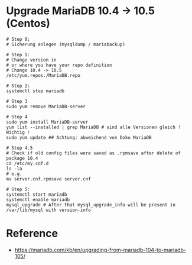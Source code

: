 # Upgrade MariaDB 10.4 -> 10.5 (Centos) 

```
# Step 0;
# Sicherung anlegen (mysqldump / mariabackup) 

# Step 1:
# Change version in 
# or where you have your repo definition
# Change 10.4 -> 10.5 
/etc/yum.repos./MariaDB.repo 

# Step 2:
systemctl stop mariadb 

# Step 3
sudo yum remove MariaDB-server

# Step 4
sudo yum install MariaDB-server 
yum list --installed | grep MariaDB # sind alle Versionen gleich ! Wichtig ! 
sudo yum update ## Achtung: abweichend von Doku MariaDB 

# Step 4.5 
# Check if old config files were saved as .rpmsave after delete of package 10.4 
cd /etc/my.cnf.d 
ls -la
# e.g. 
mv server.cnf.rpmsave server.cnf

# Step 5:
systemctl start mariadb 
systemctl enable mariadb
mysql_upgrade # After that mysql_upgrade_info will be present in /var/lib/mysql with version-info 
```

# Reference 

  * https://mariadb.com/kb/en/upgrading-from-mariadb-104-to-mariadb-105/
